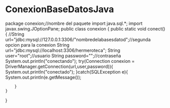# ConexionBaseDatosJava
package conexion;//nombre del paquete
import java.sql.*;
import javax.swing.JOptionPane;
public class conexion {
    public static void conect(){
      //String url="jdbc:mysql://127.0.0.1:3306/"nombredelabasesdatod";//segunda opcion para la conexion
        String url="jdbc:mysql://localhost:3306/hermeroteca";
        String user="root";//usuario
        String password="";//contraseña
        System.out.println("conectando");
        try(Connection conexion = DriverManager.getConnection(url,user,password)){
            System.out.println("conectado");
        }catch(SQLException e){
            System.out.println(e.getMessage());
    
        }
    }
    
}
